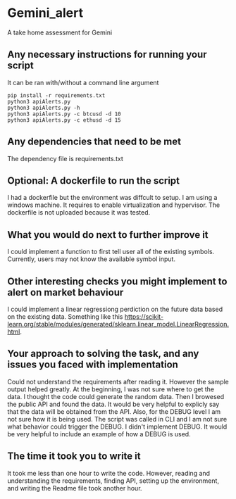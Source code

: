 # Gemini_alert
A take home assessment for Gemini

## Any necessary instructions for running your script
It can be ran with/without a command line argument
```
pip install -r requirements.txt
python3 apiAlerts.py
python3 apiAlerts.py -h
python3 apiAlerts.py -c btcusd -d 10
python3 apiAlerts.py -c ethusd -d 15
```

## Any dependencies that need to be met
The dependency file is requirements.txt

## Optional: A dockerfile to run the script
I had a dockerfile but the environment was diffcult to setup. I am using a windows machine. It requires to enable virtualization and hypervisor. The dockerfile is not uploaded because it was tested.

## What you would do next to further improve it
I could implement a function to first tell user all of the existing symbols. Currently, users may not know the available symbol input.


## Other interesting checks you might implement to alert on market behaviour
I could implement a linear regressiong perdiction on the future data based on the existing data. Something like this https://scikit-learn.org/stable/modules/generated/sklearn.linear_model.LinearRegression.html.

## Your approach to solving the task, and any issues you faced with implementation
Could not understand the requirements after reading it. However the sample output helped greatly. At the beginning, I was not sure where to get the data. I thought the code could generate the random data. Then I browesed the public API and found the data. It would be very helpful to explicly say that the data will be obtained from the API. Also, for the DEBUG level I am not sure how it is being used. The script was called in CLI and I am not sure what behavior could trigger the DEBUG. I didn't implement DEBUG. It would be very helpful to include an example of how a DEBUG is used.

## The time it took you to write it
It took me less than one hour to write the code. However, reading and understanding the requirements, finding API, setting up the environment, and writing the Readme file took another hour.
